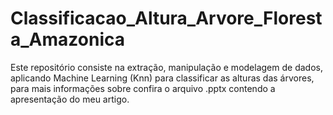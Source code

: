 # Classificacao_Altura_Arvore_Floresta_Amazonica

Este repositório consiste na extração, manipulação e modelagem de dados, aplicando Machine Learning (Knn) para classificar as alturas das árvores, para mais informações sobre confira o arquivo .pptx contendo a apresentação do meu artigo.
